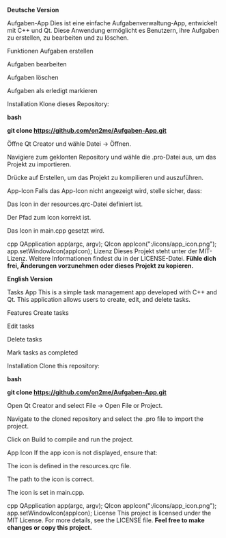 **Deutsche Version**

Aufgaben-App
Dies ist eine einfache Aufgabenverwaltung-App, entwickelt mit C++ und Qt. Diese Anwendung ermöglicht es Benutzern, ihre Aufgaben zu erstellen, zu bearbeiten und zu löschen.

Funktionen
Aufgaben erstellen

Aufgaben bearbeiten

Aufgaben löschen

Aufgaben als erledigt markieren

Installation
Klone dieses Repository:

**bash**

**git clone https://github.com/on2me/Aufgaben-App.git**

Öffne Qt Creator und wähle Datei -> Öffnen.

Navigiere zum geklonten Repository und wähle die .pro-Datei aus, um das Projekt zu importieren.

Drücke auf Erstellen, um das Projekt zu kompilieren und auszuführen.

App-Icon
Falls das App-Icon nicht angezeigt wird, stelle sicher, dass:

Das Icon in der resources.qrc-Datei definiert ist.

Der Pfad zum Icon korrekt ist.

Das Icon in main.cpp gesetzt wird.

cpp
QApplication app(argc, argv);
QIcon appIcon(":/icons/app_icon.png");
app.setWindowIcon(appIcon);
Lizenz
Dieses Projekt steht unter der MIT-Lizenz. Weitere Informationen findest du in der LICENSE-Datei.
**Fühle dich frei, Änderungen vorzunehmen oder dieses Projekt zu kopieren.**

**English Version**

Tasks App
This is a simple task management app developed with C++ and Qt. This application allows users to create, edit, and delete tasks.

Features
Create tasks

Edit tasks

Delete tasks

Mark tasks as completed

Installation
Clone this repository:

**bash**

**git clone https://github.com/on2me/Aufgaben-App.git**

Open Qt Creator and select File -> Open File or Project.

Navigate to the cloned repository and select the .pro file to import the project.

Click on Build to compile and run the project.

App Icon
If the app icon is not displayed, ensure that:

The icon is defined in the resources.qrc file.

The path to the icon is correct.

The icon is set in main.cpp.

cpp
QApplication app(argc, argv);
QIcon appIcon(":/icons/app_icon.png");
app.setWindowIcon(appIcon);
License
This project is licensed under the MIT License. For more details, see the LICENSE file.
**Feel free to make changes or copy this project.**
